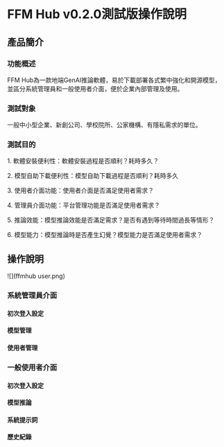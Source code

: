 ﻿# **FFM Hub v0.2.0測試版操作說明**
## **產品簡介**
### **功能**概述
FFM Hub為一款地端GenAI推論軟體，易於下載部署各式繁中強化和開源模型，並區分系統管理員和一般使用者介面，便於企業內部管理及使用。
### 測試對象
一般中小型企業、新創公司、學校院所、公家機構、有隱私需求的單位。
### 測試目的
1\. 軟體安裝便利性：軟體安裝過程是否順利？耗時多久？

2\. 模型自助下載便利性：模型自助下載過程是否順利？耗時多久

3\. 使用者介面功能：使用者介面是否滿足使用者需求？

4\. 管理員介面功能：平台管理功能是否滿足使用者需求？

5\. 推論效能：模型推論效能是否滿足需求？是否有遇到等待時間過長等情形？

6\. 模型能力：模型推論時是否產生幻覺？模型能力是否滿足使用者需求？
## **操作說明**
![](ffmhub user.png)
### **系統管理員介面**
#### 初次登入設定
#### 模型管理
#### 使用者管理
### **一般使用者介面**
#### 初次登入設定
#### 模型推論
#### 系統提示詞
#### 歷史紀錄


